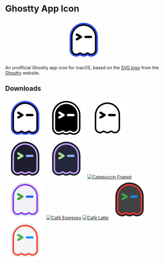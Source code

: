 # Ghostty App Icon

<p align="center">
  <img src="./iconsets/ghostty-original.iconset/icon_128x128@2x.png" alt="Ghostty Original" width="128" height="128">
</p>

An unofficial Ghostty app icon for macOS, based on the [SVG logo](https://ghostty.org/_next/static/media/ghostty-logo.6cca3a6b.svg) from the [Ghostty](https://ghostty.org/download) website.

## Downloads

<a href="https://github.com/lukejanicke/ghostty-app-icon/releases/latest/download/ghostty-original.icns"><img src="./iconsets/ghostty-original.iconset/icon_128x128@2x.png" alt="Original" width="128" height="128"></a> <a href="https://github.com/lukejanicke/ghostty-app-icon/releases/latest/download/ghostty-black.icns"><img src="./iconsets/ghostty-black.iconset/icon_128x128@2x.png" alt="Black" width="128" height="128"></a> <a href="https://github.com/lukejanicke/ghostty-app-icon/releases/latest/download/ghostty-white.icns"><img src="./iconsets/ghostty-white.iconset/icon_128x128@2x.png" alt="White" width="128" height="128"></a> <a href="https://github.com/lukejanicke/ghostty-app-icon/releases/latest/download/ghostty-catppuccin-mocha.icns"><img src="./iconsets/ghostty-catppuccin-mocha.iconset/icon_128x128@2x.png" alt="Catppuccin Mocha" width="128" height="128"></a> <a href="https://github.com/lukejanicke/ghostty-app-icon/releases/latest/download/ghostty-catppuccin-macchiato.icns"><img src="./iconsets/ghostty-catppuccin-macchiato.iconset/icon_128x128@2x.png" alt="Catppuccin Macchiato" width="128" height="128"></a> <a href="https://github.com/lukejanicke/ghostty-app-icon/releases/latest/download/ghostty-catppuccin-frappé.icns"><img src="./iconsets/ghostty-catppuccin-frappé.iconset/icon_128x128@2x.png" alt="Catppuccin Frappé" width="128" height="128"></a> <a href="https://github.com/lukejanicke/ghostty-app-icon/releases/latest/download/ghostty-catppuccin-latte.icns"><img src="./iconsets/ghostty-catppuccin-latte.iconset/icon_128x128@2x.png" alt="Catppuccin Latte" width="128" height="128"></a> <a href="https://github.com/lukejanicke/ghostty-app-icon/releases/latest/download/ghostty-café-espresso.icns"><img src="./iconsets/ghostty-café-espresso.iconset/icon_128x128@2x.png" alt="Café Espresso" width="128" height="128"></a> <a href="https://github.com/lukejanicke/ghostty-app-icon/releases/latest/download/ghostty-café-latte.icns"><img src="./iconsets/ghostty-café-latte.iconset/icon_128x128@2x.png" alt="Café Latte" width="128" height="128"></a> <a href="https://github.com/lukejanicke/ghostty-app-icon/releases/latest/download/ghostty-material-dark.icns"><img src="./iconsets/ghostty-material-dark.iconset/icon_128x128@2x.png" alt="Material Dark" width="128" height="128"></a> <a href="https://github.com/lukejanicke/ghostty-app-icon/releases/latest/download/ghostty-material-light.icns"><img src="./iconsets/ghostty-material-light.iconset/icon_128x128@2x.png" alt="Material Light" width="128" height="128"></a>